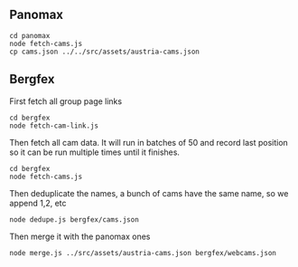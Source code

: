## Panomax

```shell
cd panomax
node fetch-cams.js
cp cams.json ../../src/assets/austria-cams.json
```

## Bergfex

First fetch all group page links

```shell
cd bergfex
node fetch-cam-link.js
```

Then fetch all cam data. It will run in batches of 50 and record last position so it can be run multiple times until it finishes.

```shell
cd bergfex
node fetch-cams.js
```

Then deduplicate the names, a bunch of cams have the same name, so we append 1,2, etc

```shell
node dedupe.js bergfex/cams.json
```

Then merge it with the panomax ones

```shell
node merge.js ../src/assets/austria-cams.json bergfex/webcams.json
```